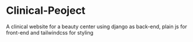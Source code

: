 # Clinical-Peoject
A clinical website for a beauty center using django as back-end, plain js for front-end and tailwindcss for styling
